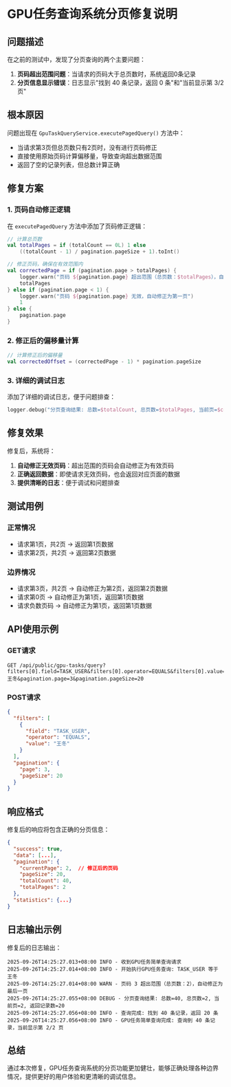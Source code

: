 # GPU任务查询系统分页修复说明

## 问题描述

在之前的测试中，发现了分页查询的两个主要问题：

1. **页码超出范围问题**：当请求的页码大于总页数时，系统返回0条记录
2. **分页信息显示错误**：日志显示"找到 40 条记录，返回 0 条"和"当前显示第 3/2 页"

## 根本原因

问题出现在 `GpuTaskQueryService.executePagedQuery()` 方法中：

- 当请求第3页但总页数只有2页时，没有进行页码修正
- 直接使用原始页码计算偏移量，导致查询超出数据范围
- 返回了空的记录列表，但总数计算正确

## 修复方案

### 1. 页码自动修正逻辑

在 `executePagedQuery` 方法中添加了页码修正逻辑：

```kotlin
// 计算总页数
val totalPages = if (totalCount == 0L) 1 else 
    ((totalCount - 1) / pagination.pageSize + 1).toInt()

// 修正页码，确保在有效范围内
val correctedPage = if (pagination.page > totalPages) {
    logger.warn("页码 ${pagination.page} 超出范围（总页数：$totalPages），自动修正为最后一页")
    totalPages
} else if (pagination.page < 1) {
    logger.warn("页码 ${pagination.page} 无效，自动修正为第一页")
    1
} else {
    pagination.page
}
```

### 2. 修正后的偏移量计算

```kotlin
// 计算修正后的偏移量
val correctedOffset = (correctedPage - 1) * pagination.pageSize
```

### 3. 详细的调试日志

添加了详细的调试日志，便于问题排查：

```kotlin
logger.debug("分页查询结果: 总数=$totalCount, 总页数=$totalPages, 当前页=$correctedPage, 返回记录数=${records.size}")
```

## 修复效果

修复后，系统将：

1. **自动修正无效页码**：超出范围的页码会自动修正为有效页码
2. **正确返回数据**：即使请求无效页码，也会返回对应页面的数据
3. **提供清晰的日志**：便于调试和问题排查

## 测试用例

### 正常情况
- 请求第1页，共2页 → 返回第1页数据
- 请求第2页，共2页 → 返回第2页数据

### 边界情况
- 请求第3页，共2页 → 自动修正为第2页，返回第2页数据
- 请求第0页 → 自动修正为第1页，返回第1页数据
- 请求负数页码 → 自动修正为第1页，返回第1页数据

## API使用示例

### GET请求
```
GET /api/public/gpu-tasks/query?filters[0].field=TASK_USER&filters[0].operator=EQUALS&filters[0].value=王冬&pagination.page=3&pagination.pageSize=20
```

### POST请求
```json
{
  "filters": [
    {
      "field": "TASK_USER",
      "operator": "EQUALS", 
      "value": "王冬"
    }
  ],
  "pagination": {
    "page": 3,
    "pageSize": 20
  }
}
```

## 响应格式

修复后的响应将包含正确的分页信息：

```json
{
  "success": true,
  "data": [...],
  "pagination": {
    "currentPage": 2,  // 修正后的页码
    "pageSize": 20,
    "totalCount": 40,
    "totalPages": 2
  },
  "statistics": {...}
}
```

## 日志输出示例

修复后的日志输出：
```
2025-09-26T14:25:27.013+08:00 INFO - 收到GPU任务简单查询请求
2025-09-26T14:25:27.014+08:00 INFO - 开始执行GPU任务查询: TASK_USER 等于 王冬
2025-09-26T14:25:27.014+08:00 WARN - 页码 3 超出范围（总页数：2），自动修正为最后一页
2025-09-26T14:25:27.055+08:00 DEBUG - 分页查询结果: 总数=40, 总页数=2, 当前页=2, 返回记录数=20
2025-09-26T14:25:27.056+08:00 INFO - 查询完成: 找到 40 条记录，返回 20 条
2025-09-26T14:25:27.056+08:00 INFO - GPU任务简单查询完成: 查询到 40 条记录，当前显示第 2/2 页
```

## 总结

通过本次修复，GPU任务查询系统的分页功能更加健壮，能够正确处理各种边界情况，提供更好的用户体验和更清晰的调试信息。